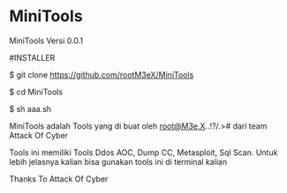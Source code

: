 # MiniTools
MiniTools Versi 0.0.1

#INSTALLER

$ git clone https://github.com/rootM3eX/MiniTools

$ cd MiniTools

$ sh aaa.sh


MiniTools adalah Tools yang di buat oleh root@M3e.X..!?/.># dari team Attack Of Cyber

Tools ini memiliki Tools Ddos AOC, Dump CC, Metasploit, Sql Scan. Untuk lebih jelasnya kalian bisa gunakan tools ini di terminal kalian

Thanks To Attack Of Cyber 
